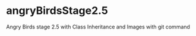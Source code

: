 # angryBirdsStage2.5
Angry Birds stage 2.5 with Class Inheritance and Images
 with git command 







